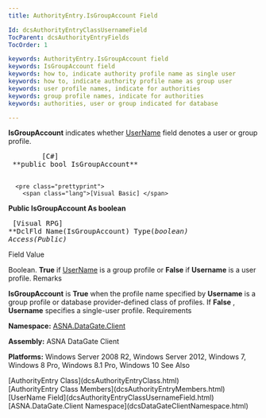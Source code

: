 ```yaml
---
title: AuthorityEntry.IsGroupAccount Field

Id: dcsAuthorityEntryClassUsernameField
TocParent: dcsAuthorityEntryFields
TocOrder: 1

keywords: AuthorityEntry.IsGroupAccount field
keywords: IsGroupAccount field
keywords: how to, indicate authority profile name as single user
keywords: how to, indicate authority profile name as group user
keywords: user profile names, indicate for authorities
keywords: group profile names, indicate for authorities
keywords: authorities, user or group indicated for database

---
```


**IsGroupAccount** indicates whether [ UserName](dcsAuthorityEntryClassUsernameField.html) field denotes a user or group profile.
<pre class="prettyprint">
        <span class="lang">[C#]</span>
 **public bool IsGroupAccount** 
      </pre>
      <pre class="prettyprint">
        <span class="lang">[Visual Basic] </span>
 **Public IsGroupAccount As boolean** 
      </pre>
      <pre class="prettyprint">
        <span class="lang">[Visual RPG]</span>
 **DclFld Name(IsGroupAccount) Type(*boolean) Access(*Public)** 
      </pre>

Field
 Value

Boolean. **True** if [ UserName](dcsAuthorityEntryClassUsernameField.html) is a group profile or **False** if **Username** is a user profile.
Remarks

**IsGroupAccount** is **True** when the profile name specified by **Username** is a group profile or database provider-defined class of profiles. If **False** , **Username** specifies a single-user profile.
Requirements

**Namespace:** [ASNA.DataGate.Client](dcsDataGateClientNamespace.html) 

**Assembly:** ASNA DataGate Client

**Platforms:** Windows Server 2008 R2, Windows Server 2012, Windows 7, Windows 8 Pro, Windows 8.1 Pro, Windows 10
See Also

<dl />
      [AuthorityEntry Class](dcsAuthorityEntryClass.html)
      <br />
      [AuthorityEntry Class Members](dcsAuthorityEntryMembers.html)
      <br />
      [UserName Field](dcsAuthorityEntryClassUsernameField.html)
      <br />
      [ASNA.DataGate.Client Namespace](dcsDataGateClientNamespace.html)

